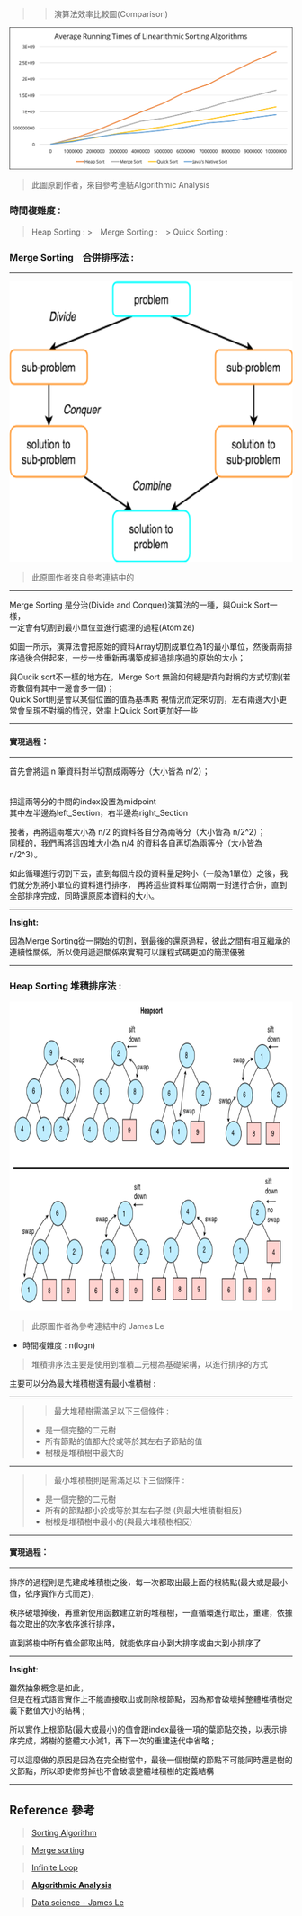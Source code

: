 
>>演算法效率比較圖(Comparison)

<img src='https://github.com/Wei-Tsung/Core-Concepts-Visualization/blob/master/%E4%BD%9C%E6%A5%AD%E4%BA%8C%20%E6%BC%94%E7%AE%97%E6%B3%95%E6%95%88%E7%8E%87%E6%AF%94%E8%BC%83%E5%9C%96.png'>

> 此圖原創作者，來自參考連結Algorithmic Analysis

### 時間複雜度 :
> Heap Sorting : >　Merge Sorting :　> Quick Sorting : 


### Merge Sorting　合併排序法 :
---

<img src='https://github.com/Wei-Tsung/Core-Concepts-Visualization/blob/master/%E5%88%86%E6%B2%BB%E6%B3%95.png' width=650 height=500>

> 此原圖作者來自參考連結中的

---

Merge Sorting 是分治(Divide and Conquer)演算法的一種，與Quick Sort一樣，<br>一定會有切割到最小單位並進行處理的過程(Atomize)<br>

如圖一所示，演算法會把原始的資料Array切割成單位為1的最小單位，然後兩兩排序過後合併起來，一步一步重新再構築成經過排序過的原始的大小；<br>


與Qucik sort不一樣的地方在，Merge Sort 無論如何總是頃向對稱的方式切割(若奇數個有其中一邊會多一個)；<br>Quick Sort則是會以某個位置的值為基準點
視情況而定來切割，左右兩邊大小更常會呈現不對稱的情況，效率上Quick Sort更加好一些<br>


---

#### 實現過程：

---

首先會將這 n 筆資料對半切割成兩等分（大小皆為 n/2）；<br>　

把這兩等分的中間的index設置為midpoint<br>
其中左半邊為left_Section，右半邊為right_Section

接著，再將這兩堆大小為 n/2 的資料各自分為兩等分（大小皆為 n/2^2）；<br>同樣的，我們再將這四堆大小為 n/4 的資料各自再切為兩等分（大小皆為 n/2^3）。<br>

如此循環進行切割下去，直到每個片段的資料量足夠小（一般為1單位）之後，我們就分別將小單位的資料進行排序，
再將這些資料單位兩兩一對進行合併，直到全部排序完成，同時還原原本資料的大小。

---

<strong>Insight:</strong><br>

因為Merge Sorting從一開始的切割，到最後的還原過程，彼此之間有相互繼承的連續性關係，所以使用遞迴關係來實現可以讓程式碼更加的簡潔優雅

---


### Heap Sorting 堆積排序法 :

<img src='https://github.com/Wei-Tsung/Core-Concepts-Visualization/blob/master/Heap%20Sort%20%E4%BD%9C%E6%A5%AD%E4%BA%8C.png' width=800 height=550>

> 此原圖作者為參考連結中的 James Le <p>


- 時間複雜度 : n(logn)


> 堆積排序法主要是使用到堆積二元樹為基礎架構，以進行排序的方式<br>


主要可以分為最大堆積樹還有最小堆積樹 :

---

>> 最大堆積樹需滿足以下三個條件 : <br>
> - 是一個完整的二元樹<br>
> - 所有節點的值都大於或等於其左右子節點的值<br>
> - 樹根是堆積樹中最大的

---

>> 最小堆積樹則是需滿足以下三個條件 :<br>
> - 是一個完整的二元樹<br>
> - 所有的節點都小於或等於其左右子傑 (與最大堆積樹相反)<br>
> - 樹根是堆積樹中最小的(與最大堆積樹相反) <br>


---

#### 實現過程：

---

排序的過程則是先建成堆積樹之後，每一次都取出最上面的根結點(最大或是最小值，依序實作方式而定)，<br>

秩序破壞掉後，再重新使用函數建立新的堆積樹，一直循環進行取出，重建，依據每次取出的次序依序進行排序，<br>

直到將樹中所有值全部取出時，就能依序由小到大排序或由大到小排序了

---

<strong>Insight</strong>:

雖然抽象概念是如此，<br>
但是在程式語言實作上不能直接取出或刪除根節點，因為那會破壞掉整體堆積樹定義下數值大小的結構 ; <br>

所以實作上根節點(最大或最小)的值會跟index最後一項的葉節點交換，以表示排序完成，將樹的整體大小減1，再下一次的重建迭代中省略 ;<br>

可以這麼做的原因是因為在完全樹當中，最後一個樹葉的節點不可能同時還是樹的父節點，所以即使修剪掉也不會破壞整體堆積樹的定義結構 <p> 

---


## Reference 參考

> [Sorting Algorithm](https://www.hackerearth.com/zh/practice/algorithms/sorting/merge-sort/tutorial/)

> [Merge sorting](http://alrightchiu.github.io/SecondRound/comparison-sort-merge-sorthe-bing-pai-xu-fa.html)

> [Infinite Loop](http://program-lover.blogspot.com/2008/10/mergesort.html)

> [<strong>Algorithmic Analysis</strong>](https://hashanp.xyz/algorithms.html)

> [Data science - James Le](https://medium.com/cracking-the-data-science-interview/heap-sort-merge-sort-and-convex-hull-4cd108ae3ed4)
